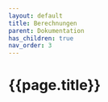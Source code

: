 ```yaml
---
layout: default
title: Berechnungen
parent: Dokumentation
has_children: true
nav_order: 3
---
```


# {{page.title}}